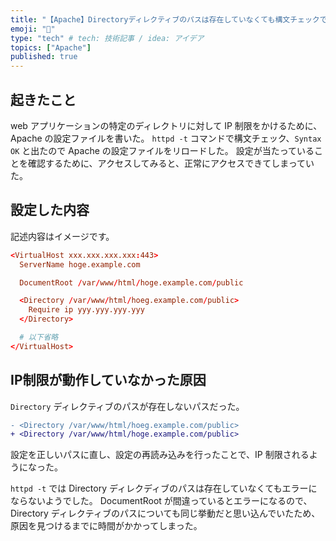 ```yaml
---
title: "【Apache】Directoryディレクティブのパスは存在していなくても構文チェックでエラーにならない"
emoji: "🙆"
type: "tech" # tech: 技術記事 / idea: アイデア
topics: ["Apache"]
published: true
---
```


## 起きたこと

web アプリケーションの特定のディレクトリに対して IP 制限をかけるために、Apache の設定ファイルを書いた。
`httpd -t` コマンドで構文チェック、`Syntax OK` と出たので Apache の設定ファイルをリロードした。
設定が当たっていることを確認するために、アクセスしてみると、正常にアクセスできてしまっていた。

## 設定した内容

記述内容はイメージです。

```apacheconf:site.conf
<VirtualHost xxx.xxx.xxx.xxx:443>
  ServerName hoge.example.com

  DocumentRoot /var/www/html/hoge.example.com/public

  <Directory /var/www/html/hoeg.example.com/public>
    Require ip yyy.yyy.yyy.yyy
  </Directory>

  # 以下省略
</VirtualHost>
```

## IP制限が動作していなかった原因

`Directory` ディレクティブのパスが存在しないパスだった。

```diff
- <Directory /var/www/html/hoeg.example.com/public>
+ <Directory /var/www/html/hoge.example.com/public>
```

設定を正しいパスに直し、設定の再読み込みを行ったことで、IP 制限されるようになった。

`httpd -t` では Directory ディレクディブのパスは存在していなくてもエラーにならないようでした。
DocumentRoot が間違っているとエラーになるので、Directory ディレクティブのパスについても同じ挙動だと思い込んでいたため、原因を見つけるまでに時間がかかってしまった。
